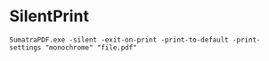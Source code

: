 # SilentPrint

`SumatraPDF.exe -silent -exit-on-print -print-to-default -print-settings "monochrome" "file.pdf"`
